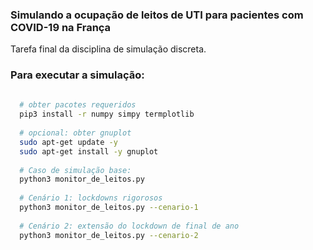 ### Simulando a ocupação de leitos de UTI para pacientes com COVID-19 na França
Tarefa final da disciplina de simulação discreta.

### Para executar a simulação:
```bash
 
  # obter pacotes requeridos
  pip3 install -r numpy simpy termplotlib
  
  # opcional: obter gnuplot
  sudo apt-get update -y
  sudo apt-get install -y gnuplot
  
  # Caso de simulação base:
  python3 monitor_de_leitos.py 
  
  # Cenário 1: lockdowns rigorosos
  python3 monitor_de_leitos.py --cenario-1
  
  # Cenário 2: extensão do lockdown de final de ano
  python3 monitor_de_leitos.py --cenario-2
```
